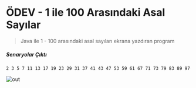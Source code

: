 # ÖDEV - 1 ile 100 Arasındaki Asal Sayılar

> Java ile 1 - 100 arasındaki asal sayıları ekrana yazdıran program

##### Senaryolar Çıktı 
``` 
2 3 5 7 11 13 17 19 23 29 31 37 41 43 47 53 59 61 67 71 73 79 83 89 97 
```
 
![out](https://user-images.githubusercontent.com/35347777/139108473-3a96ead4-f0e8-4724-923b-719b9c6a3669.gif)
